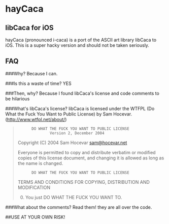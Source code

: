 hayCaca
=======

libCaca for iOS
---------------

hayCaca (pronounced i-caca) is a port of the ASCII art library libCaca to iOS. This is a super hacky version and should not be taken seriously.

FAQ
---

###Why?
Because I can.

###Is this a waste of time?
YES

###Then, why?
Because I found libCaca's license and code comments to be hilarious

###What's libCaca's license?
libCaca is licensed under the WTFPL (Do What the Fuck You Want to Public License) by Sam Hocevar. (http://www.wtfpl.net/about/)


>           DO WHAT THE FUCK YOU WANT TO PUBLIC LICENSE
>                   Version 2, December 2004
>
>Copyright (C) 2004 Sam Hocevar <sam@hocevar.net>
>
>Everyone is permitted to copy and distribute verbatim or modified
>copies of this license document, and changing it is allowed as long
>as the name is changed.
>
>           DO WHAT THE FUCK YOU WANT TO PUBLIC LICENSE
>  TERMS AND CONDITIONS FOR COPYING, DISTRIBUTION AND MODIFICATION
>
> 0. You just DO WHAT THE FUCK YOU WANT TO.

###What about the comments?
Read them! they are all over the code.

##USE AT YOUR OWN RISK!